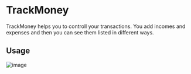 # TrackMoney

TrackMoney helps you to controll your transactions. You add incomes and expenses and then you can see them listed in different ways.
## Usage

![image](https://github.com/karinastrand/TrackMoney/assets/150491879/0e7f093f-5734-4747-8317-be8464d07a0f)
